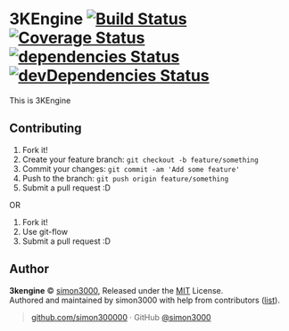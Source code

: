 # 3KEngine [![Build Status](https://travis-ci.org/simon300000/3KEngine.svg?branch=develop)](https://travis-ci.org/simon300000/3KEngine) [![Coverage Status](https://coveralls.io/repos/github/simon300000/3KEngine/badge.svg?branch=develop)](https://coveralls.io/github/simon300000/3KEngine?branch=develop) [![dependencies Status](https://david-dm.org/simon300000/3kengine/status.svg)](https://david-dm.org/simon300000/3kengine) [![devDependencies Status](https://david-dm.org/simon300000/3kengine/dev-status.svg)](https://david-dm.org/simon300000/3kengine?type=dev)

This is 3KEngine

## Contributing

1.  Fork it!
3.  Create your feature branch: `git checkout -b feature/something`
4.  Commit your changes: `git commit -am 'Add some feature'`
5.  Push to the branch: `git push origin feature/something`
5.  Submit a pull request :D

OR

1. Fork it!
2. Use git-flow
3. Submit a pull request :D

## Author

**3kengine** © [simon3000](https://github.com/simon300000), Released under the [MIT](./LICENSE) License.<br>
Authored and maintained by simon3000 with help from contributors ([list](https://github.com/simon300000/3kengine/contributors)).

> [github.com/simon300000](https://github.com/simon300000) · GitHub [@simon3000](https://github.com/simon300000)
